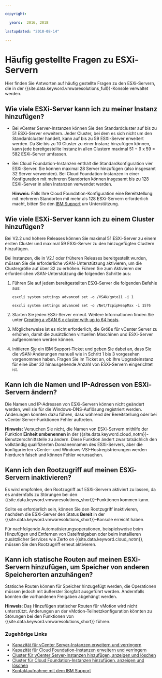 ```yaml
---

copyright:

  years:  2016, 2018

lastupdated: "2018-08-14"

---
```


# Häufig gestellte Fragen zu ESXi-Servern

Hier finden Sie Antworten auf häufig gestellte Fragen zu den ESXi-Servern, die in der {{site.data.keyword.vmwaresolutions_full}}-Konsole verwaltet werden.

## Wie viele ESXi-Server kann ich zu meiner Instanz hinzufügen?

* Bei vCenter Server-Instanzen können Sie den Standardcluster auf bis zu 51 ESXi-Server erweitern. Jeder Cluster, bei dem es sich nicht um den Standardcluster handelt, kann auf bis zu 59 ESXi-Server erweitert werden. Da Sie bis zu 10 Cluster zu einer Instanz hinzufügen können, kann jede bereitgestellte Instanz in allen Clustern maximal 51 + 9 x 59 = 582 ESXi-Server umfassen.
* Bei Cloud Foundation-Instanzen enthält die Standardkonfiguration vier ESXi-Server. Sie können maximal 28 Server hinzufügen (also insgesamt 32 Server verwenden). Bei Cloud Foundation-Instanzen in einer Konfiguration mit mehreren Standorten können insgesamt bis zu 128 ESXi-Server in allen Instanzen verwendet werden.

  **Hinweis**: Falls Ihre Cloud Foundation-Konfiguration eine Bereitstellung mit mehreren Standorten mit mehr als 128 ESXi-Servern erforderlich macht, bitten Sie den [IBM Support](trbl_support.html) um Unterstützung.

## Wie viele ESXi-Server kann ich zu einem Cluster hinzufügen?

Bei V2.2 und höhere Releases können Sie maximal 51 ESXi-Server zu einem ersten Cluster und maximal 59 ESXi-Server zu den hinzugefügten Clustern hinzufügen.

Bei Instanzen, die in V2.1 oder früheren Releases bereitgestellt wurden, müssen Sie die erforderliche vSAN-Unterstützung aktivieren, um die Clustergröße auf über 32 zu erhöhen. Führen Sie zum Aktivieren der erforderlichen vSAN-Unterstützung die folgenden Schritte aus:

1. Führen Sie auf jedem bereitgestellten ESXi-Server die folgenden Befehle aus:

   `esxcli system settings advanced set -o /VSAN/goto11 -i 1`

   `esxcli system settings advanced set -o /Net/TcpipHeapMax -i 1576`

2. Starten Sie jeden ESXi-Server erneut. Weitere Informationen finden Sie unter [Creating a vSAN 6.x cluster with up to 64 hosts](https://kb.vmware.com/s/article/2110081).
3. Möglicherweise ist es nicht erforderlich, die Größe für vCenter Server zu erhöhen, damit die zusätzlichen virtuellen Maschinen und ESXi-Server aufgenommen werden können.
4. Initiieren Sie ein IBM Support-Ticket und geben Sie dabei an, dass Sie die vSAN-Änderungen manuell wie in Schritt 1 bis 3 vorgesehen vorgenommen haben. Fragen Sie im Ticket an, ob Ihre Upgradeinstanz für eine über 32 hinausgehende Anzahl von ESXi-Servern eingerichtet ist. 

## Kann ich die Namen und IP-Adressen von ESXi-Servern ändern?

Die Namen und IP-Adressen von ESXi-Servern können nicht geändert werden, weil sie für die Windows-DNS-Auflösung registriert werden. Änderungen könnten dazu führen, dass während der Bereitstellung oder bei vCenter Server-Funktionen Fehler auftreten.

**Hinweis:** Versuchen Sie nicht, die Namen von ESXi-Servern mithilfe der Funktion **Einheit umbenennen** in der {{site.data.keyword.cloud_notm}}-Benutzerschnittstelle zu ändern. Diese Funktion ändert zwar tatsächlich den vollständig qualifizierten Domänennamen des ESXi-Servers, aber die konfigurierten vCenter- und Windows-VSI-Hostregistrierungen werden hierdurch falsch und können Fehler verursachen.

## Kann ich den Rootzugriff auf meinen ESXi-Servern inaktivieren?

Es wird empfohlen, den Rootzugriff auf ESXi-Servern aktiviert zu lassen, da es andernfalls zu Störungen bei den {{site.data.keyword.vmwaresolutions_short}}-Funktionen kommen kann.

Sollte es erforderlich sein, können Sie den Rootzugriff inaktivieren, nachdem die ESXi-Server den Status **Bereit** in der {{site.data.keyword.vmwaresolutions_short}}-Konsole erreicht haben.

Für nachfolgende Automatisierungsoperationen, beispielsweise beim Hinzufügen und Entfernen von Dateifreigaben oder beim Installieren zusätzlicher Services wie Zerto on {{site.data.keyword.cloud_notm}}, müssen Sie den Rootzugriff erneut aktivieren.

## Kann ich statische Routen auf meinen ESXi-Servern hinzufügen, um Speicher von anderen Speicherorten anzuhängen?

Statische Routen können für Speicher hinzugefügt werden, die Operationen müssen jedoch mit äußerster Sorgfalt ausgeführt werden. Andernfalls könnten die vorhandenen Freigaben abgehängt werden.

**Hinweis**: Das Hinzufügen statischer Routen für vMotion wird nicht unterstützt. Änderungen an der vMotion-Teilnetzkonfiguration könnten zu Störungen bei den Funktionen von {{site.data.keyword.vmwaresolutions_short}} führen.

### Zugehörige Links

* [Kapazität für vCenter Server-Instanzen erweitern und verringern](../vcenter/vc_addingremovingservers.html)
* [Kapazität für Cloud Foundation-Instanzen erweitern und verringern](../sddc/sd_addingremovingservers.html)
* [Cluster für vCenter Server-Instanzen hinzufügen, anzeigen und löschen](../vcenter/vc_addingviewingclusters.html)
* [Cluster für Cloud Foundation-Instanzen hinzufügen, anzeigen und löschen](../sddc/sd_addingviewingclusters.html)
* [Kontaktaufnahme mit dem IBM Support](trbl_support.html)
